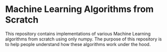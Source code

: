# Machine Learning Algorithms from Scratch

This repository contains implementations of various Machine Learning algorithms from scratch using only numpy. The purpose of this repository is to help people understand how these algorithms work under the hood.